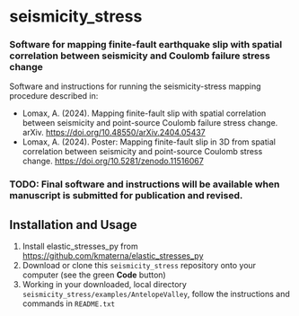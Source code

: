 # seismicity_stress
### Software for mapping finite-fault earthquake slip with spatial correlation between seismicity and Coulomb failure stress change

Software and instructions for running the seismicity-stress mapping procedure described in:
- Lomax, A. (2024). Mapping finite-fault slip with spatial correlation between seismicity and point-source Coulomb failure stress change. arXiv. https://doi.org/10.48550/arXiv.2404.05437
- Lomax, A. (2024). Poster: Mapping finite-fault slip in 3D from spatial correlation between seismicity and point-source Coulomb stress change. https://doi.org/10.5281/zenodo.11516067

### TODO: Final software and instructions will be available when manuscript is submitted for publication and revised.

## Installation and Usage
1. Install elastic_stresses_py from https://github.com/kmaterna/elastic_stresses_py
2. Download or clone this ```seismicity_stress``` repository onto your computer (see the green **Code** button)
3. Working in your downloaded, local directory ```seismicity_stress/examples/AntelopeValley```, follow the instructions and commands in ```README.txt```
